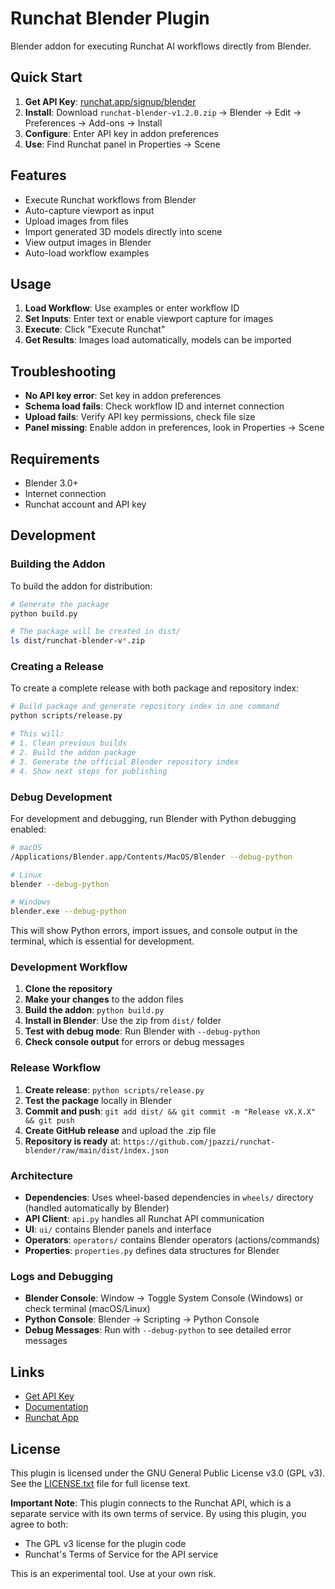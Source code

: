 # Runchat Blender Plugin

Blender addon for executing Runchat AI workflows directly from Blender.

## Quick Start

1. **Get API Key**: [runchat.app/signup/blender](https://runchat.app/signup/blender)
2. **Install**: Download `runchat-blender-v1.2.0.zip` → Blender → Edit → Preferences → Add-ons → Install
3. **Configure**: Enter API key in addon preferences
4. **Use**: Find Runchat panel in Properties → Scene

## Features

- Execute Runchat workflows from Blender
- Auto-capture viewport as input
- Upload images from files
- Import generated 3D models directly into scene
- View output images in Blender
- Auto-load workflow examples

## Usage

1. **Load Workflow**: Use examples or enter workflow ID
2. **Set Inputs**: Enter text or enable viewport capture for images
3. **Execute**: Click "Execute Runchat" 
4. **Get Results**: Images load automatically, models can be imported

## Troubleshooting

- **No API key error**: Set key in addon preferences
- **Schema load fails**: Check workflow ID and internet connection
- **Upload fails**: Verify API key permissions, check file size
- **Panel missing**: Enable addon in preferences, look in Properties → Scene

## Requirements

- Blender 3.0+
- Internet connection
- Runchat account and API key

## Development

### Building the Addon

To build the addon for distribution:

```bash
# Generate the package
python build.py

# The package will be created in dist/
ls dist/runchat-blender-v*.zip
```

### Creating a Release

To create a complete release with both package and repository index:

```bash
# Build package and generate repository index in one command
python scripts/release.py

# This will:
# 1. Clean previous builds
# 2. Build the addon package
# 3. Generate the official Blender repository index
# 4. Show next steps for publishing
```

### Debug Development

For development and debugging, run Blender with Python debugging enabled:

```bash
# macOS
/Applications/Blender.app/Contents/MacOS/Blender --debug-python

# Linux
blender --debug-python

# Windows
blender.exe --debug-python
```

This will show Python errors, import issues, and console output in the terminal, which is essential for development.

### Development Workflow

1. **Clone the repository**
2. **Make your changes** to the addon files
3. **Build the addon**: `python build.py`
4. **Install in Blender**: Use the zip from `dist/` folder
5. **Test with debug mode**: Run Blender with `--debug-python`
6. **Check console output** for errors or debug messages

### Release Workflow

1. **Create release**: `python scripts/release.py`
2. **Test the package** locally in Blender
3. **Commit and push**: `git add dist/ && git commit -m "Release vX.X.X" && git push`
4. **Create GitHub release** and upload the .zip file
5. **Repository is ready** at: `https://github.com/jpazzi/runchat-blender/raw/main/dist/index.json`

### Architecture

- **Dependencies**: Uses wheel-based dependencies in `wheels/` directory (handled automatically by Blender)
- **API Client**: `api.py` handles all Runchat API communication
- **UI**: `ui/` contains Blender panels and interface
- **Operators**: `operators/` contains Blender operators (actions/commands)
- **Properties**: `properties.py` defines data structures for Blender

### Logs and Debugging

- **Blender Console**: Window → Toggle System Console (Windows) or check terminal (macOS/Linux)
- **Python Console**: Blender → Scripting → Python Console
- **Debug Messages**: Run with `--debug-python` to see detailed error messages

## Links

- [Get API Key](https://runchat.app/signup/blender)
- [Documentation](https://docs.runchat.app)
- [Runchat App](https://runchat.app) 

## License

This plugin is licensed under the GNU General Public License v3.0 (GPL v3). See the [LICENSE.txt](LICENSE.txt) file for full license text.

**Important Note**: This plugin connects to the Runchat API, which is a separate service with its own terms of service. By using this plugin, you agree to both:
- The GPL v3 license for the plugin code
- Runchat's Terms of Service for the API service

This is an experimental tool. Use at your own risk.